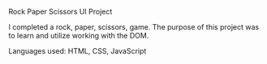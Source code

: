 Rock Paper Scissors UI Project

I  completed a rock, paper, scissors, game. The purpose of this project was to learn and utilize working with the DOM.  

Languages used: HTML, CSS, JavaScript




